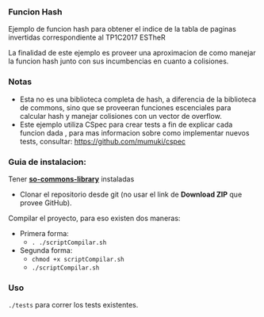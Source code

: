 ### Funcion Hash

Ejemplo de funcion hash para obtener el indice de la tabla de paginas invertidas correspondiente al TP1C2017 ESTheR

La finalidad de este ejemplo es proveer una aproximacion de como manejar la funcion hash junto con sus incumbencias en cuanto a colisiones.

### Notas

- Esta no es una biblioteca completa de hash, a diferencia de la biblioteca de commons, sino que se proveeran funciones escenciales para calcular hash y manejar colisiones con un vector de overflow.
- Este ejemplo utiliza CSpec para crear tests a fin de explicar cada funcion dada , para mas informacion sobre como implementar nuevos tests, consultar:  https://github.com/mumuki/cspec

### Guia de instalacion:

Tener **[so-commons-library]( https://github.com/sisoputnfrba/so-commons-library)** instaladas

- Clonar el repositorio desde git (no usar el link de **Download ZIP** que provee GitHub).

Compilar el proyecto, para eso existen dos maneras:

* Primera forma:
	* `. ./scriptCompilar.sh`
* Segunda forma:
	* `chmod +x scriptCompilar.sh`
	* `./scriptCompilar.sh` 

### Uso 

 `./tests` para correr los tests existentes.
